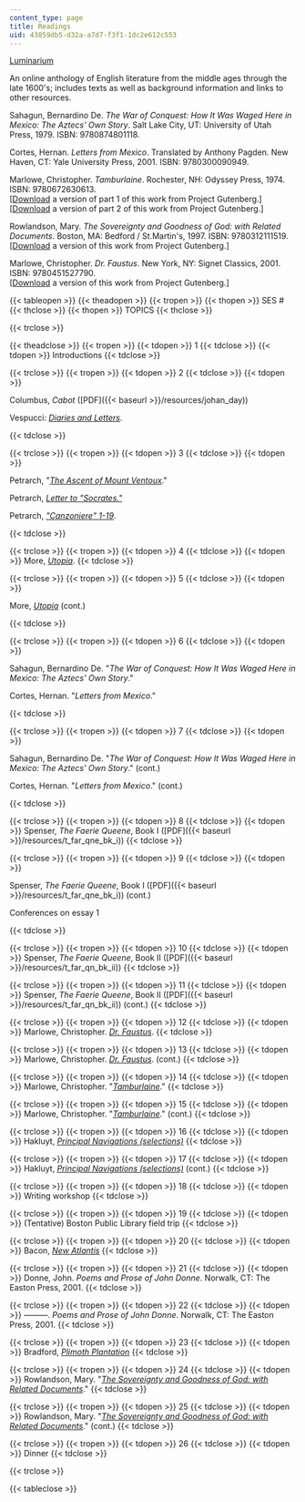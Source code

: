 ```yaml
---
content_type: page
title: Readings
uid: 43859db5-d32a-a7d7-f3f1-1dc2e612c553
---
```


[Luminarium](http://www.luminarium.org/)

An online anthology of English literature from the middle ages through the late 1600's; includes texts as well as background information and links to other resources.

Sahagun, Bernardino De. _The War of Conquest: How It Was Waged Here in Mexico: The Aztecs' Own Story_. Salt Lake City, UT: University of Utah Press, 1979. ISBN: 9780874801118.

Cortes, Hernan. _Letters from Mexico_. Translated by Anthony Pagden. New Haven, CT: Yale University Press, 2001. ISBN: 9780300090949.

Marlowe, Christopher. _Tamburlaine_. Rochester, NH: Odyssey Press, 1974. ISBN: 9780672630613.  
\[[Download](http://www.gutenberg.org/etext/1094) a version of part 1 of this work from Project Gutenberg.\]  
\[[Download](http://www.gutenberg.org/etext/1589) a version of part 2 of this work from Project Gutenberg.\]

Rowlandson, Mary. _The Sovereignty and Goodness of God: with Related Documents_. Boston, MA: Bedford / St.Martin's, 1997. ISBN: 9780312111519.  
\[[Download](http://www.gutenberg.org/ebooks/851) a version of this work from Project Gutenberg.\]

Marlowe, Christopher. _Dr. Faustus_. New York, NY: Signet Classics, 2001. ISBN: 9780451527790.  
\[[Download](http://www.gutenberg.org/etext/811) a version of this work from Project Gutenberg.\]

{{< tableopen >}}
{{< theadopen >}}
{{< tropen >}}
{{< thopen >}}
SES #
{{< thclose >}}
{{< thopen >}}
TOPICS
{{< thclose >}}

{{< trclose >}}

{{< theadclose >}}
{{< tropen >}}
{{< tdopen >}}
1
{{< tdclose >}}
{{< tdopen >}}
Introductions
{{< tdclose >}}

{{< trclose >}}
{{< tropen >}}
{{< tdopen >}}
2
{{< tdclose >}}
{{< tdopen >}}


Columbus, _Cabot_ ([PDF]({{< baseurl >}}/resources/johan_day))

Vespucci: [_Diaries and Letters_](http://www.fordham.edu/halsall/mod/1497vespucci-america.html).


{{< tdclose >}}

{{< trclose >}}
{{< tropen >}}
{{< tdopen >}}
3
{{< tdclose >}}
{{< tdopen >}}


Petrarch, "[_The Ascent of Mount Ventoux_](http://www.fordham.edu/halsall/source/petrarch-ventoux.html)."

Petrarch, [_Letter to "Socrates."_](http://history.hanover.edu/texts/petrarch/pet02.html)

Petrarch, [_"Canzoniere" 1-19_](http://petrarch.petersadlon.com/canzoniere.html?poem=1).


{{< tdclose >}}

{{< trclose >}}
{{< tropen >}}
{{< tdopen >}}
4
{{< tdclose >}}
{{< tdopen >}}
More, [_Utopia_](http://www.gutenberg.org/etext/2130).
{{< tdclose >}}

{{< trclose >}}
{{< tropen >}}
{{< tdopen >}}
5
{{< tdclose >}}
{{< tdopen >}}


More, [_Utopia_](http://www.gutenberg.org/etext/2130) (cont.)


{{< tdclose >}}

{{< trclose >}}
{{< tropen >}}
{{< tdopen >}}
6
{{< tdclose >}}
{{< tdopen >}}


Sahagun, Bernardino De. "_The War of Conquest: How It Was Waged Here in Mexico: The Aztecs' Own Story_."

Cortes, Hernan. "_Letters from Mexico_."


{{< tdclose >}}

{{< trclose >}}
{{< tropen >}}
{{< tdopen >}}
7
{{< tdclose >}}
{{< tdopen >}}


Sahagun, Bernardino De. "_The War of Conquest: How It Was Waged Here in Mexico: The Aztecs' Own Story_." (cont.)

Cortes, Hernan. "_Letters from Mexico_." (cont.)


{{< tdclose >}}

{{< trclose >}}
{{< tropen >}}
{{< tdopen >}}
8
{{< tdclose >}}
{{< tdopen >}}
Spenser, _The Faerie Queene_, Book I ([PDF]({{< baseurl >}}/resources/t_far_qne_bk_i))
{{< tdclose >}}

{{< trclose >}}
{{< tropen >}}
{{< tdopen >}}
9
{{< tdclose >}}
{{< tdopen >}}


Spenser, _The Faerie Queene_, Book I ([PDF]({{< baseurl >}}/resources/t_far_qne_bk_i)) (cont.)

Conferences on essay 1


{{< tdclose >}}

{{< trclose >}}
{{< tropen >}}
{{< tdopen >}}
10
{{< tdclose >}}
{{< tdopen >}}
Spenser, _The Faerie Queene_, Book II ([PDF]({{< baseurl >}}/resources/t_far_qn_bk_ii))
{{< tdclose >}}

{{< trclose >}}
{{< tropen >}}
{{< tdopen >}}
11
{{< tdclose >}}
{{< tdopen >}}
Spenser, _The Faerie Queene_, Book II ([PDF]({{< baseurl >}}/resources/t_far_qn_bk_ii)) (cont.)
{{< tdclose >}}

{{< trclose >}}
{{< tropen >}}
{{< tdopen >}}
12
{{< tdclose >}}
{{< tdopen >}}
Marlowe, Christopher. [_Dr. Faustus_](http://www.gutenberg.org/etext/811).
{{< tdclose >}}

{{< trclose >}}
{{< tropen >}}
{{< tdopen >}}
13
{{< tdclose >}}
{{< tdopen >}}
Marlowe, Christopher. [_Dr. Faustus_](http://www.gutenberg.org/etext/811). (cont.)
{{< tdclose >}}

{{< trclose >}}
{{< tropen >}}
{{< tdopen >}}
14
{{< tdclose >}}
{{< tdopen >}}
Marlowe, Christopher. "[_Tamburlaine_](http://www.gutenberg.org/etext/1094)."
{{< tdclose >}}

{{< trclose >}}
{{< tropen >}}
{{< tdopen >}}
15
{{< tdclose >}}
{{< tdopen >}}
Marlowe, Christopher. "[_Tamburlaine_](http://www.gutenberg.org/etext/1094)." (cont.)
{{< tdclose >}}

{{< trclose >}}
{{< tropen >}}
{{< tdopen >}}
16
{{< tdclose >}}
{{< tdopen >}}
Hakluyt, [_Principal Navigations (selections)_](http://ebooks.adelaide.edu.au/h/hakluyt/voyages/)
{{< tdclose >}}

{{< trclose >}}
{{< tropen >}}
{{< tdopen >}}
17
{{< tdclose >}}
{{< tdopen >}}
Hakluyt, [_Principal Navigations (selections)_](http://ebooks.adelaide.edu.au/h/hakluyt/voyages/) (cont.)
{{< tdclose >}}

{{< trclose >}}
{{< tropen >}}
{{< tdopen >}}
18
{{< tdclose >}}
{{< tdopen >}}
Writing workshop
{{< tdclose >}}

{{< trclose >}}
{{< tropen >}}
{{< tdopen >}}
19
{{< tdclose >}}
{{< tdopen >}}
(Tentative) Boston Public Library field trip
{{< tdclose >}}

{{< trclose >}}
{{< tropen >}}
{{< tdopen >}}
20
{{< tdclose >}}
{{< tdopen >}}
Bacon, [_New Atlantis_](http://www.gutenberg.org/etext/2434)
{{< tdclose >}}

{{< trclose >}}
{{< tropen >}}
{{< tdopen >}}
21
{{< tdclose >}}
{{< tdopen >}}
Donne, John. _Poems and Prose of John Donne_. Norwalk, CT: The Easton Press, 2001.
{{< tdclose >}}

{{< trclose >}}
{{< tropen >}}
{{< tdopen >}}
22
{{< tdclose >}}
{{< tdopen >}}
———. _Poems and Prose of John Donne_. Norwalk, CT: The Easton Press, 2001.
{{< tdclose >}}

{{< trclose >}}
{{< tropen >}}
{{< tdopen >}}
23
{{< tdclose >}}
{{< tdopen >}}
Bradford, [_Plimoth Plantation_](http://www.fordham.edu/halsall/mod/1650bradford.html)
{{< tdclose >}}

{{< trclose >}}
{{< tropen >}}
{{< tdopen >}}
24
{{< tdclose >}}
{{< tdopen >}}
Rowlandson, Mary. "[_The Sovereignty and Goodness of God: with Related Documents_](http://www.gutenberg.org/ebooks/851)."
{{< tdclose >}}

{{< trclose >}}
{{< tropen >}}
{{< tdopen >}}
25
{{< tdclose >}}
{{< tdopen >}}
Rowlandson, Mary. "[_The Sovereignty and Goodness of God: with Related Documents_](http://www.gutenberg.org/ebooks/851)." (cont.)
{{< tdclose >}}

{{< trclose >}}
{{< tropen >}}
{{< tdopen >}}
26
{{< tdclose >}}
{{< tdopen >}}
Dinner
{{< tdclose >}}

{{< trclose >}}

{{< tableclose >}}